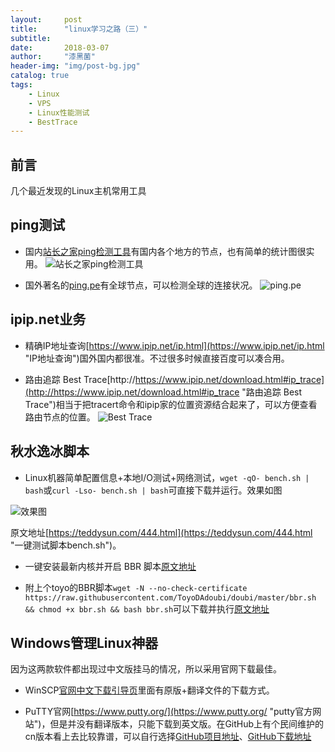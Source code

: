 ```yaml
---
layout:     post
title:      "linux学习之路（三）"
subtitle:   
date:       2018-03-07
author:     "漆黑菌"
header-img: "img/post-bg.jpg"
catalog: true
tags:
    - Linux
    - VPS
    - Linux性能测试
    - BestTrace
---
```


## 前言
几个最近发现的Linux主机常用工具

## ping测试
- 国内[站长之家ping检测工具](http://ping.chinaz.com/ "站长之家ping检测工具")有国内各个地方的节点，也有简单的统计图很实用。
![站长之家ping检测工具](https://cl.ly/1c0x3E1w1A3S/download/Image%202018-03-07%20at%2011.42.03%20PM.png)

- 国外著名的[ping.pe](http://ping.pe/ "ping.pe")有全球节点，可以检测全球的连接状况。
![ping.pe](https://cl.ly/1p1s1Y2O2C3d/download/Image%202018-03-07%20at%2011.43.38%20PM.png)

## ipip.net业务
- 精确IP地址查询[https://www.ipip.net/ip.html](https://www.ipip.net/ip.html "IP地址查询")国外国内都很准。不过很多时候直接百度可以凑合用。

- 路由追踪 Best Trace[http://https://www.ipip.net/download.html#ip_trace](http://https://www.ipip.net/download.html#ip_trace "路由追踪 Best Trace")相当于把tracert命令和ipip家的位置资源结合起来了，可以方便查看路由节点的位置。
![Best Trace](https://cl.ly/44150b1m2e33/download/Image%202018-03-07%20at%2011.47.04%20PM.png)

## 秋水逸冰脚本
- Linux机器简单配置信息+本地I/O测试+网络测试，`wget -qO- bench.sh | bash`或`curl -Lso- bench.sh | bash`可直接下载并运行。效果如图

![效果图](https://cl.ly/0d3d1F292v1u/download/Image%202018-03-08%20at%2012.44.25%20AM.png)

原文地址[https://teddysun.com/444.html](https://teddysun.com/444.html "一键测试脚本bench.sh")。

- 一键安装最新内核并开启 BBR 脚本[原文地址](https://teddysun.com/489.html "一键安装最新内核并开启 BBR 脚本")

- 附上个toyo的BBR脚本`wget -N --no-check-certificate https://raw.githubusercontent.com/ToyoDAdoubi/doubi/master/bbr.sh && chmod +x bbr.sh && bash bbr.sh`可以下载并执行[原文地址](https://doub.io/wlzy-16/ "逗比BBR脚本")

## Windows管理Linux神器
因为这两款软件都出现过中文版挂马的情况，所以采用官网下载最佳。

- WinSCP[官网中文下载引导页](https://winscp.net/eng/docs/lang:chs#%E4%B8%8B%E8%BD%BD "中文引导页")里面有原版+翻译文件的下载方式。

- PuTTY官网[https://www.putty.org/](https://www.putty.org/ "putty官方网站")，但是并没有翻译版本，只能下载到英文版。在GitHub上有个民间维护的cn版本看上去比较靠谱，可以自行选择[GitHub项目地址](https://github.com/larryli/putty "GitHub项目地址")、[GitHub下载地址](https://github.com/larryli/PuTTY/releases "GitHub下载地址")